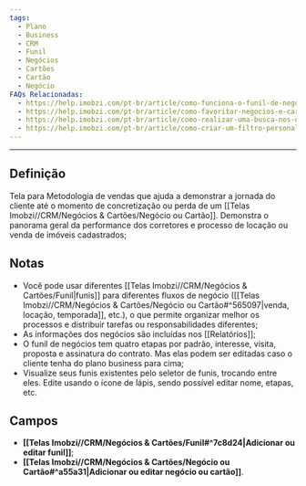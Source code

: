 ```yaml
---
tags:
  - Plano
  - Business
  - CRM
  - Funil
  - Negócios
  - Cartões
  - Cartão
  - Negócio
FAQs Relacionadas:
  - https://help.imobzi.com/pt-br/article/como-funciona-o-funil-de-negocios-h5u2aj/
  - https://help.imobzi.com/pt-br/article/como-favoritar-negocios-e-cartoes-no-funil-de-negocios-dskpzo/
  - https://help.imobzi.com/pt-br/article/como-realizar-uma-busca-nos-negocios-cartoes-skafjb/
  - https://help.imobzi.com/pt-br/article/como-criar-um-filtro-personalizado-em-negocios-e-cartoes-19frs7c/
---
```

---
## Definição

Tela para Metodologia de vendas que ajuda a demonstrar a jornada do cliente até o momento de concretização ou perda de um [[Telas Imobzi//CRM/Negócios & Cartões/Negócio ou Cartão]]. Demonstra o panorama geral da performance dos corretores e processo de locação ou venda de imóveis cadastrados;

## Notas

- Você pode usar diferentes [[Telas Imobzi//CRM/Negócios & Cartões/Funil|funis]] para diferentes fluxos de negócio ([[Telas Imobzi//CRM/Negócios & Cartões/Negócio ou Cartão#^565097|venda, locação, temporada]], etc.), o que permite organizar melhor os processos e distribuir tarefas ou responsabilidades diferentes;
- As informações dos negócios são incluídas nos [[Relatórios]];
- O funil de negócios tem quatro etapas por padrão, interesse, visita, proposta e assinatura do contrato. Mas elas podem ser editadas caso o cliente tenha do plano business para cima;
- Visualize seus funis existentes pelo seletor de funis, trocando entre eles. Edite usando o ícone de lápis, sendo possível editar nome, etapas, etc.

## Campos

- **[[Telas Imobzi//CRM/Negócios & Cartões/Funil#^7c8d24|Adicionar ou editar funil]]**;
- **[[Telas Imobzi//CRM/Negócios & Cartões/Negócio ou Cartão#^a55a31|Adicionar ou editar negócio ou cartão]]**.